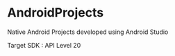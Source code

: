 # AndroidProjects
Native Android Projects developed using Android Studio

Target SDK : API Level 20
